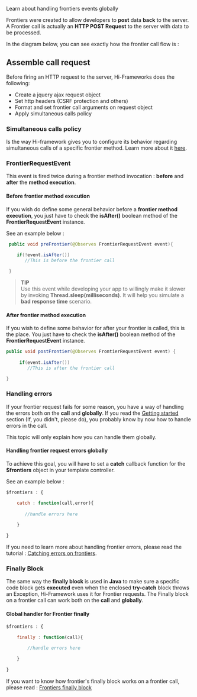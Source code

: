 <!--Topic description-->
<description>Learn about handling frontiers events globally </description>

Frontiers were created to allow developers to __post__ data __back__ to the server. A Frontier call is actually an __HTTP POST Request__ to the server with data to be processed.

In the diagram below, you can see exactly how the frontier call flow is :

<diag style="width:700px;height:680px" src="assets/images/diagrams/svg/Frontier-call-flow.svg"></diag>


## Assemble call request

Before firing an HTTP request to the server, Hi-Frameworks does the following:
* Create a jquery ajax request object
* Set http headers (CSRF protection and others)
* Format and set frontier call arguments on request object
* Apply simultaneous calls policy


### Simultaneous calls policy
Is the way Hi-framework gives you to configure its behavior regarding simultaneous calls of a specific frontier method.
Learn more about it [here](category/frontiers/simultaneous-calls-policy.html).


### FrontierRequestEvent
This event is fired twice during a frontier method invocation : __before__ and __after__ the __method execution__.

#### __Before frontier method execution__
If you wish do define some general behavior before a __frontier method execution__, you just have to check the __isAfter()__ boolean method of the __FrontierRequestEvent__ instance.

See an example below :

```java
 public void preFrontier(@Observes FrontierRequestEvent event){
        
    if(!event.isAfter())
       //This is before the frontier call

 }

```
> **TIP**<br> Use this event while developing your app to willingly make it slower by invoking  __Thread.sleep(milliseconds)__. It will help you simulate a __bad response time__ scenario.

#### __After frontier method execution__

If you wish to define some behavior for after your frontier is called, this is the place. You just have to check the __isAfter()__ boolean method of the __FrontierRequestEvent__ instance.

```java
public void postFrontier(@Observes FrontierRequestEvent event) {
        
     if(event.isAfter())
        //This is after the frontier call

}

```


### Handling errors 
If your frontier request fails for some reason, you have a way of handling the errors both on the __call__ and __globally__.
If you read the [Getting started]($gettingStartedBasePath/post-back.html#handling-frontier-call-errors) section (If, you didn't, please do), you probably know by now how to handle errors in the call. 

This topic will only explain how you can handle them globally.

#### Handling frontier request errors globally
To achieve this goal, you will have to set a __catch__ callback function for the __$frontiers__ object in your template controller.

See an example below : 

```javascript
$frontiers : {

    catch : function(call,error){
	
       //handle errors here

    }
    
}

```

If you need to learn more about handling frontier errors, please read the tutorial : [Catching errors on frontiers](category/frontiers/catching-errors.html).


### Finally Block

The same way the __finally block__ is used in __Java__ to make sure a specific code block gets __executed__ even when the enclosed __try-catch__ block throws an Exception, Hi-Framework uses it for Frontier requests. The Finally block on a frontier call can work both on the __call__ and __globally__.

#### Global handler for Frontier finally

```javascript
$frontiers : {
    
    finally : function(call){

        //handle errors here

    }
	
}

```

If you want to know how frontier's finally block works on a frontier call, please read : [Frontiers finally block](category/frontiers/finally.html)